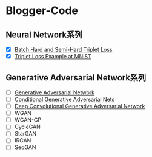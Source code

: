 # Blogger-Code

## Neural Network系列

- [x] [Batch Hard and Semi-Hard Triplet Loss](https://github.com/AugustusHsu/Blogger-Code/tree/master/NeuralNetwork-01%20Batch%20Hard%20and%20Semi-Hard%20Triplet%20Loss)
- [x] [Triplet Loss Example at MNIST](https://github.com/AugustusHsu/Blogger-Code/tree/master/NeuralNetwork-02%20Triplet%20Loss%20Example%20at%20MNIST)

## Generative Adversarial Network系列

- [ ] [Generative Adversarial Network](http://papers.nips.cc/paper/5423-generative-adversarial-nets)
- [ ] [Conditional Generative Adversarial Nets](https://arxiv.org/abs/1411.1784)
- [ ] [Deep Convolutional Generative Adversarial Network](https://arxiv.org/abs/1511.06434)
- [ ] WGAN
- [ ] WGAN-GP
- [ ] CycleGAN
- [ ] StarGAN
- [ ] IRGAN
- [ ] SeqGAN